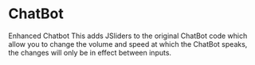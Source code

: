 # ChatBot
Enhanced Chatbot
This adds JSliders to the original ChatBot code which allow you to change the volume and speed at which the ChatBot speaks, the changes will only be in effect between inputs.
